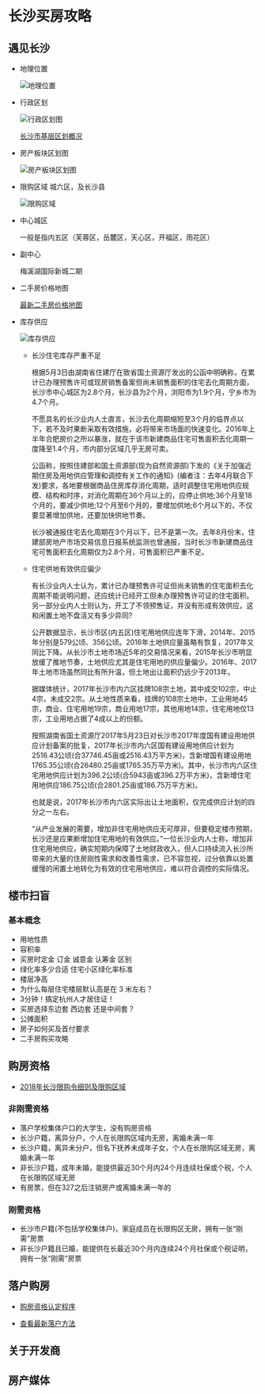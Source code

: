 # 长沙买房攻略


## 遇见长沙
- 地理位置

    ![地理位置](./images/position.png)

- 行政区划

    ![行政区划图](./images/readme-xingzhengquhua.jpg)

    [长沙市基层区划概况](./长沙市基层区划概况.md)

- 房产板块区划图

    ![房产板块区划图](./images/readme-fangchanbankuai.jpg)

- 限购区域
    城六区，及长沙县

    ![限购区域](./images/readme-xiangouquyu.jpg)

- 中心城区

    一般是指内五区（芙蓉区，岳麓区，天心区，开福区，雨花区）

- 副中心

    梅溪湖国际新城二期


- 二手房价格地图

    [最新二手房价格地图]()

- 库存供应

    ![库存供应](./images/readme-kucungongyinghan.jpeg)

    - 长沙住宅库存严重不足

        根据5月3日由湖南省住建厅在致省国土资源厅发出的公函中明确称，在累计已办理预售许可或现房销售备案但尚未销售面积的住宅去化周期方面，长沙市中心城区为2.8个月，长沙县为2个月，浏阳市为1.9个月，宁乡市为4.7个月。
        
        不愿具名的长沙业内人士直言，长沙去化周期缩短至3个月的临界点以下，若不及时果断采取有效措施，必将带来市场面的快速变化。2016年上半年合肥房价之所以暴涨，就在于该市新建商品住宅可售面积去化周期一度降至1.4个月，市内部分区域几乎无房可卖。
        
        公函称，按照住建部和国土资源部(现为自然资源部)下发的《关于加强近期住房及用地供应管理和调控有关工作的通知》(编者注：去年4月联合下发)要求，各地要根据商品住房库存消化周期，适时调整住宅用地供应规模、结构和时序，对消化周期在36个月以上的，应停止供地;36个月至18个月的，要减少供地;12个月至6个月的，要增加供地;6个月以下的，不仅要显著增加供地，还要加快供地节奏。
        
        长沙被通报住宅去化周期在3个月以下，已不是第一次。去年8月份末，住建部房地产市场交易信息日报系统监测也曾通报，当时长沙市新建商品住宅可售面积去化周期仅为2.8个月，可售面积已严重不足。


    - 住宅供地有效供应偏少
        
        有长沙业内人士认为，累计已办理预售许可证但尚未销售的住宅面积去化周期不能说明问题，还应统计已经开工但未办理预售许可证的住宅面积。另一部分业内人士则认为，开工了不领预售证，并没有形成有效供应，这和闲置土地不盘活又有多少异同?
        
        公开数据显示，长沙市区(内五区)住宅用地供应连年下滑，2014年、2015年分别是579公顷、356公顷。2016年土地供应量虽略有恢复，2017年又同比下降。从长沙市土地市场近5年的交易情况来看，2015年长沙市明显放缓了推地节奏，土地供应尤其是住宅用地的供应量偏少。2016年、2017年土地市场虽然同比有所升温，但土地出让面积仍远少于2013年。
        
        据媒体统计，2017年长沙市内六区挂牌108宗土地，其中成交102宗，中止4宗，未成交2宗。从土地性质来看，挂牌的108宗土地中，工业用地45宗，商业、住宅用地19宗，商业用地17宗，其他用地14宗，住宅用地仅13宗，工业用地占据了4成以上的份额。
        
        按照湖南省国土资源厅2017年5月23日对长沙市2017年度国有建设用地供应计划备案的批复，2017年长沙市内六区国有建设用地供应计划为2516.43公顷(合37746.45亩或2516.43万平方米)，含新增国有建设用地1765.35公顷(合26480.25亩或1765.35万平方米)。其中，长沙市内六区住宅用地供应计划为396.2公顷(合5943亩或396.2万平方米)，含新增住宅用地供应186.75公顷(合2801.25亩或186.75万平方米)。
        
        也就是说，2017年长沙市内六区实际出让土地面积，仅完成供应计划的四分之一左右。
        
        “从产业发展的需要，增加非住宅用地供应无可厚非，但要稳定楼市预期，长沙还是应果断增加住宅用地的有效供应。”一位长沙业内人士称，增加非住宅用地供应，确实短期内保障了土地财政收入，但人口持续流入长沙所带来的大量的住房刚性需求和改善性需求，已不容忽视，过分依靠以处置缓慢的闲置土地转化为有效的住宅用地供应，难以符合调控的实际情况。


## 楼市扫盲

### 基本概念
- 用地性质
- 容积率
- 买房时定金 订金 诚意金 认筹金 区别
- 绿化率多少合适 住宅小区绿化率标准
- 楼层净高
- 为什么每层住宅楼层默认高是在 3 米左右？
- 3分钟！搞定杭州人才居住证！
- 买房选择东边套 西边套 还是中间套？
- 公摊面积
- 房子如何买及首付要求
- 二手房购买攻略


## 购房资格
- [2018年长沙限购令细则及限购区域](./2018年长沙限购令细则及限购区域.md)


### 非刚需资格
- 落户学校集体户口的大学生，没有购房资格
- 长沙户籍，离异分户，个人在长限购区域内无房，离婚未满一年
- 长沙户籍，离异未分户，但名下抚养未成年子女，个人在长限购区域无房，离婚未满一年
- 非长沙户籍，成年未婚，能提供最近30个月内24个月连续社保或个税，个人在长限购区域无房
- 有房票，但在327之后注销房产或离婚未满一年的 

### 刚需资格
- 长沙市户籍(不包括学校集体户)，家庭成员在长限购区无房，拥有一张“刚需”房票
- 非长沙户籍且已婚，能提供在长最近30个月内连续24个月社保或个税证明，拥有一张“刚需”房票

## 落户购房
- [购房资格认定程序]()

- [查看最新落户方法](./落户方法.md)

## 关于开发商


## 房产媒体


